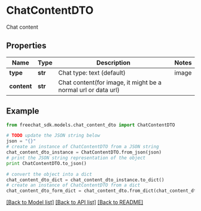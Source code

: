 # ChatContentDTO

Chat content

## Properties

Name | Type | Description | Notes
------------ | ------------- | ------------- | -------------
**type** | **str** | Chat type: text (default) | image | [optional] 
**content** | **str** | Chat content(for image, it might be a normal url or data url) | 

## Example

```python
from freechat_sdk.models.chat_content_dto import ChatContentDTO

# TODO update the JSON string below
json = "{}"
# create an instance of ChatContentDTO from a JSON string
chat_content_dto_instance = ChatContentDTO.from_json(json)
# print the JSON string representation of the object
print ChatContentDTO.to_json()

# convert the object into a dict
chat_content_dto_dict = chat_content_dto_instance.to_dict()
# create an instance of ChatContentDTO from a dict
chat_content_dto_form_dict = chat_content_dto.from_dict(chat_content_dto_dict)
```
[[Back to Model list]](../README.md#documentation-for-models) [[Back to API list]](../README.md#documentation-for-api-endpoints) [[Back to README]](../README.md)


